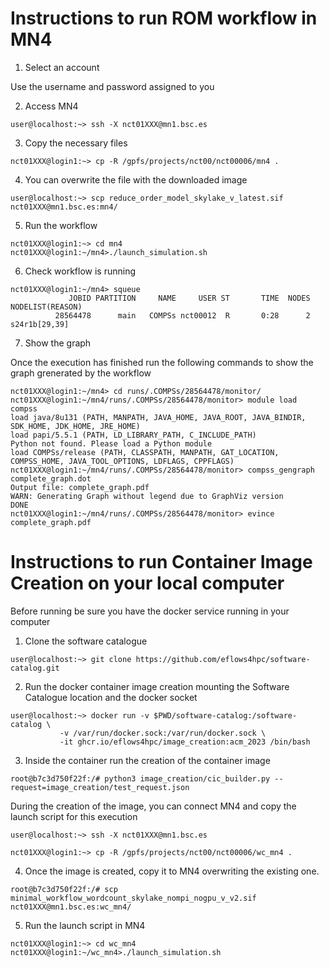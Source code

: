 Instructions to run ROM workflow in MN4
=======================================

1. Select an account

Use the username and password assigned to you
  
2. Access MN4

```
user@localhost:~> ssh -X nct01XXX@mn1.bsc.es
```

3. Copy the necessary files

```
nct01XXX@login1:~> cp -R /gpfs/projects/nct00/nct00006/mn4 .
```

4. You can overwrite the file with the downloaded image

```
user@localhost:~> scp reduce_order_model_skylake_v_latest.sif nct01XXX@mn1.bsc.es:mn4/
```

5. Run the workflow

```
nct01XXX@login1:~> cd mn4
nct01XXX@login1:~/mn4>./launch_simulation.sh 
```

6. Check workflow is running

```
nct01XXX@login1:~/mn4> squeue
             JOBID PARTITION     NAME     USER ST       TIME  NODES NODELIST(REASON)
          28564478      main   COMPSs nct00012  R       0:28      2 s24r1b[29,39]
```
7. Show the graph

Once the execution has finished run the following commands to show the graph grenerated by the workflow

```
nct01XXX@login1:~/mn4> cd runs/.COMPSs/28564478/monitor/
nct01XXX@login1:~/mn4/runs/.COMPSs/28564478/monitor> module load compss
load java/8u131 (PATH, MANPATH, JAVA_HOME, JAVA_ROOT, JAVA_BINDIR, SDK_HOME, JDK_HOME, JRE_HOME) 
load papi/5.5.1 (PATH, LD_LIBRARY_PATH, C_INCLUDE_PATH) 
Python not found. Please load a Python module 
load COMPSs/release (PATH, CLASSPATH, MANPATH, GAT_LOCATION, COMPSS_HOME, JAVA_TOOL_OPTIONS, LDFLAGS, CPPFLAGS) 
nct01XXX@login1:~/mn4/runs/.COMPSs/28564478/monitor> compss_gengraph complete_graph.dot
Output file: complete_graph.pdf
WARN: Generating Graph without legend due to GraphViz version
DONE
nct01XXX@login1:~/mn4/runs/.COMPSs/28564478/monitor> evince complete_graph.pdf
```

Instructions to run Container Image Creation on your local computer
==================================================================

Before running be sure you have the docker service running in your computer

1. Clone the software catalogue

```
user@localhost:~> git clone https://github.com/eflows4hpc/software-catalog.git
```

2. Run the docker container image creation mounting the Software Catalogue location and the docker socket
```
user@localhost:~> docker run -v $PWD/software-catalog:/software-catalog \
           -v /var/run/docker.sock:/var/run/docker.sock \
           -it ghcr.io/eflows4hpc/image_creation:acm_2023 /bin/bash
```

3. Inside the container run the creation of the container image
```
root@b7c3d750f22f:/# python3 image_creation/cic_builder.py --request=image_creation/test_request.json 
```

During the creation of the image, you can connect MN4 and copy the launch script for this execution 

```
user@localhost:~> ssh -X nct01XXX@mn1.bsc.es

nct01XXX@login1:~> cp -R /gpfs/projects/nct00/nct00006/wc_mn4 .
```

4. Once the image is created, copy it to MN4 overwriting the existing one.
```
root@b7c3d750f22f:/# scp minimal_workflow_wordcount_skylake_nompi_nogpu_v_v2.sif nct01XXX@mn1.bsc.es:wc_mn4/
```
5. Run the launch script in MN4
```
nct01XXX@login1:~> cd wc_mn4
nct01XXX@login1:~/wc_mn4>./launch_simulation.sh 
```


